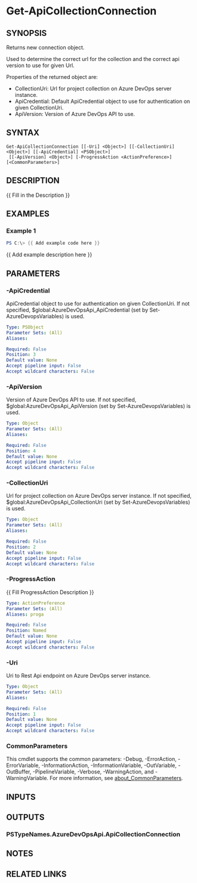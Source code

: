 ﻿---
external help file: AzureDevOpsApi-help.xml
Module Name: AzureDevOpsApi
online version:
schema: 2.0.0
---

# Get-ApiCollectionConnection

## SYNOPSIS
Returns new connection object.

Used to determine the correct url for the collection and the correct api version to use
for given Url.

Properties of the returned object are:
- CollectionUri: Url for project collection on Azure DevOps server instance.
- ApiCredential: Default ApiCredential object to use for authentication on given CollectionUri.
- ApiVersion: Version of Azure DevOps API to use.

## SYNTAX

```
Get-ApiCollectionConnection [[-Uri] <Object>] [[-CollectionUri] <Object>] [[-ApiCredential] <PSObject>]
 [[-ApiVersion] <Object>] [-ProgressAction <ActionPreference>] [<CommonParameters>]
```

## DESCRIPTION
{{ Fill in the Description }}

## EXAMPLES

### Example 1
```powershell
PS C:\> {{ Add example code here }}
```

{{ Add example description here }}

## PARAMETERS

### -ApiCredential
ApiCredential object to use for authentication on given CollectionUri.
If not specified, $global:AzureDevOpsApi_ApiCredential (set by Set-AzureDevopsVariables) is used.

```yaml
Type: PSObject
Parameter Sets: (All)
Aliases:

Required: False
Position: 3
Default value: None
Accept pipeline input: False
Accept wildcard characters: False
```

### -ApiVersion
Version of Azure DevOps API to use.
If not specified, $global:AzureDevOpsApi_ApiVersion (set by Set-AzureDevopsVariables) is used.

```yaml
Type: Object
Parameter Sets: (All)
Aliases:

Required: False
Position: 4
Default value: None
Accept pipeline input: False
Accept wildcard characters: False
```

### -CollectionUri
Url for project collection on Azure DevOps server instance.
If not specified, $global:AzureDevOpsApi_CollectionUri (set by Set-AzureDevopsVariables) is used.

```yaml
Type: Object
Parameter Sets: (All)
Aliases:

Required: False
Position: 2
Default value: None
Accept pipeline input: False
Accept wildcard characters: False
```

### -ProgressAction
{{ Fill ProgressAction Description }}

```yaml
Type: ActionPreference
Parameter Sets: (All)
Aliases: proga

Required: False
Position: Named
Default value: None
Accept pipeline input: False
Accept wildcard characters: False
```

### -Uri
Uri to Rest Api endpoint on Azure DevOps server instance.

```yaml
Type: Object
Parameter Sets: (All)
Aliases:

Required: False
Position: 1
Default value: None
Accept pipeline input: False
Accept wildcard characters: False
```

### CommonParameters
This cmdlet supports the common parameters: -Debug, -ErrorAction, -ErrorVariable, -InformationAction, -InformationVariable, -OutVariable, -OutBuffer, -PipelineVariable, -Verbose, -WarningAction, and -WarningVariable. For more information, see [about_CommonParameters](http://go.microsoft.com/fwlink/?LinkID=113216).

## INPUTS

## OUTPUTS

### PSTypeNames.AzureDevOpsApi.ApiCollectionConnection
## NOTES

## RELATED LINKS

